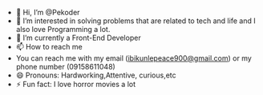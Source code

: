 - 👋 Hi, I’m @Pekoder 
- 👀 I’m interested in solving problems that are related to tech and life and I also love Programming a lot.
- 🌱 I’m currently a Front-End Developer
- 📫 How to reach me
- You can reach me with my email (ibikunlepeace900@gmail.com) or my phone number (09158611048)
- 😄 Pronouns: Hardworking,Attentive, curious,etc
- ⚡ Fun fact: I love horror movies a lot

<!---
Pekoder/Pekoder is a ✨ special ✨ repository because its `README.md` (this file) appears on your GitHub profile.
You can click the Preview link to take a look at your changes.
--->
